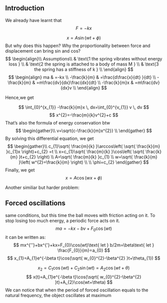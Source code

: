 ## Introduction
We already have learnt that
$$
\begin{equation}
F=-kx
\end{equation}
$$


$$
x=A\sin (wt+\phi)
$$
But why does this happen? Why the proportionality between force and displacement can bring sin and cos?
$$
\begin{align}\\
 Assumptions\\
 & \text{1 the spring vibrates without energy loss } \\
 & \text{2 the spring is attached to a body of mass M } \\
 & \text{3 the spring has a stiffness of k } \\
\end{align}
$$
$$
\begin{align}
 ma & =-kx \\
 -\frac{k}{m} & =\frac{d\frac{x}{dt} }{dt} \\
 -\frac{k}{m} & =m\frac{dv}{dx}\frac{dx}{dt} \\
 -\frac{k}{m}x & =m\frac{dv}{dx}v \\
\end{align}
$$

$\text{Hence,we get}$

$$
\int_{0}^{x_{1}} -\frac{k}{m}x \, dx=\int_{0}^{v_{1}} v \, dv
$$
$$
x^{2}=-\frac{m}{k}v^{2}+c
$$
$\text{That's also the formula of energy conservation btw}$
$$
\begin{gather}\\
v=\sqrt{c-\frac{k}{m}x^{2}} \\
\end{gather}
$$
$\text{ By solving this differential equation, we get }$
$$
\begin{gather}\\
 c_{1}\sqrt{ \frac{m}{k} }\arccos\left( \sqrt{ \frac{k}{m} }c_{1}x \right)+c_{2} =t \\
 x=c_{1}\sqrt{ \frac{m}{k} }\cos\left( \sqrt{ \frac{k}{m} }t+c_{2} \right) \\
 A=\sqrt{ \frac{m}{k} }c_{1} \\
 w=\sqrt{ \frac{k}{m} }\left( w^{2}=\frac{k}{m} \right) \\ \\
 \phi=c_{2}
 \end{gather}
$$
Finally, we get 
$$
x=A\cos(wx+\phi)
$$




Another similiar but harder problem:

## Forced oscillations
same conditions, but this time the ball moves with friction acting on it. To stop losing too much energy, a periodic force acts on it.
$$
ma = -kx-bv+F_{0}\cos(wt)
$$
it can be written as:
$$
mx^{''}+bx^{'}+kx=F_{0}\cos(wt)\text{ let  } b/2m=\beta\text{ let } \frac{F_{0}}{m}=a_{0}
$$
$$
x_{1}=A_{1}e^{-\beta t}\cos(\sqrt{ w_{0}^{2}-\beta^{2} }t+\theta_{1})
$$
 
$$
x_{2}=C_{1}\cos(wt)+C_{2}\sin(wt)=A_{2}\cos(wt+\theta)
$$
$$
x(t)=A_{1}e^{-\beta t}\cos(\sqrt{ w_{0}^{2}-\beta^{2} }t)+A_{2}\cos(wt+\theta)
$$
We can notice that when the period of forced oscillation equals to the natural frequency, the object oscillates at maximum
